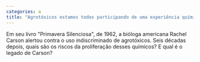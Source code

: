 ```yaml
---
categories: a
title: "Agrotóxicos estamos todos participando de uma experiência química global"
---
```

Em seu livro "Primavera Silenciosa", de 1962, a bióloga americana Rachel Carson alertou contra o uso indiscriminado de agrotóxicos. Seis décadas depois, quais são os riscos da proliferação desses químicos? E qual é o legado de Carson?